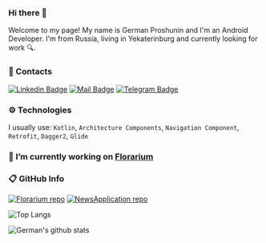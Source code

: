 ### Hi there 👋

Welcome to my page!
My name is German Proshunin and I'm an Android Developer. I'm from Russia, living in Yekaterinburg and currently looking for work 🔍.

### 📨 Contacts

[![Linkedin Badge](https://img.shields.io/badge/-German_Proshunin-blue?logo=Linkedin&link=https://www.linkedin.com/in/german-proshunin/)](https://www.linkedin.com/in/german-proshunin/)
[![Mail Badge](https://img.shields.io/badge/-proshunin.german@yandex.ru-c14438?logo=gmail&logoColor=white&link=mailto:proshunin.german@yandex.ru)](mailto:proshunin.german@yandex.ru/)
[![Telegram Badge](https://img.shields.io/badge/-anonlatte-blue?logo=telegram&logoColor=white&link=https://t.me/anonlatte/)](https://t.me/anonlatte/)

### ⚙️ Technologies
I usually use: `Kotlin`, `Architecture Components`,  `Navigation Component`, `Retrofit`, `Dagger2`, `Glide`

### 🌱 I’m currently working on [Florarium](https://github.com/anonlatte/Florarium)

### 📋 GitHub Info

[![Florarium repo](https://github-readme-stats.vercel.app/api/pin/?username=anonlatte&repo=Florarium&theme=buefy)](https://github.com/anonlatte/Florarium)
[![NewsApplication repo](https://github-readme-stats.vercel.app/api/pin/?username=anonlatte&repo=NewsApplication&theme=buefy)](https://github.com/anonlatte/NewsApplication)

![Top Langs](https://github-readme-stats.vercel.app/api/top-langs/?username=anonlatte&layout=compact&theme=buefy)

![German's github stats](https://github-readme-stats.vercel.app/api?username=anonlatte&show_icons=true&theme=buefy)
